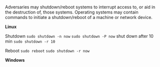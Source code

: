 Adversaries may shutdown/reboot systems to interrupt access to, or aid in the destruction of, those systems. Operating systems may contain commands to initiate a shutdown/reboot of a machine or network device.

**Linux**

Shutdown
`sudo shutdown -n now`
`sudo shutdown -P now`
shut down after 10 min `sudo shutdown -r 10`

Reboot
`sudo reboot`
`sudo shutdown -r now`


**Windows**

